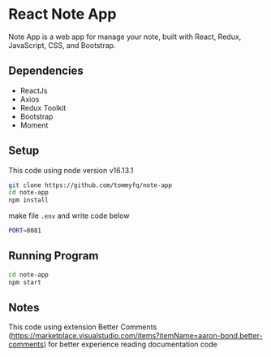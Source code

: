 # React Note App

Note App is a web app for manage your note, built with React, Redux, JavaScript, CSS, and Bootstrap.

## Dependencies

- ReactJs
- Axios
- Redux Toolkit
- Bootstrap
- Moment

## Setup

This code using node version v16.13.1

```bash
git clone https://github.com/tommyfq/note-app
cd note-app
npm install
```

make file `.env` and write code below

```bash
PORT=8081
```

## Running Program

```bash
cd note-app
npm start
```

## Notes

This code using extension Better Comments (<https://marketplace.visualstudio.com/items?itemName=aaron-bond.better-comments>) for better experience reading documentation code